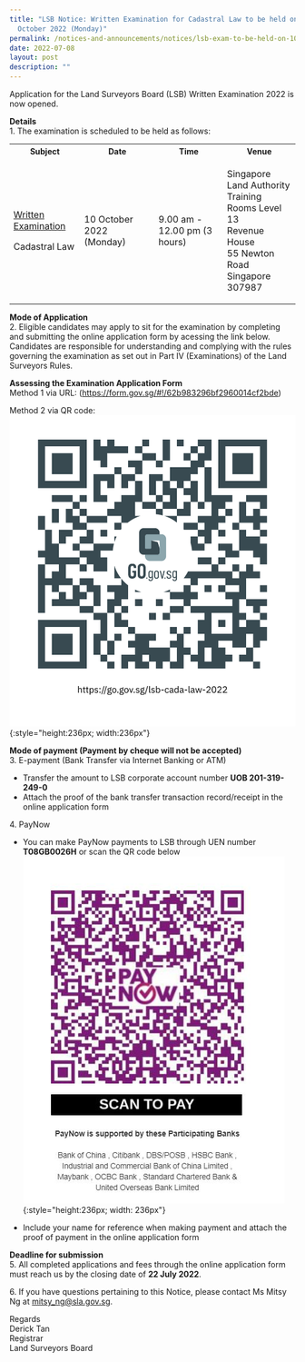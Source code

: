 ```yaml
---
title: "LSB Notice: Written Examination for Cadastral Law to be held on 10
  October 2022 (Monday)"
permalink: /notices-and-announcements/notices/lsb-exam-to-be-held-on-10-oct-2022-mon
date: 2022-07-08
layout: post
description: ""
---
```

Application for the Land Surveyors Board (LSB) Written Examination 2022 is now opened.

**Details** <br>
1\. The examination is scheduled to be held as follows:<br>

<table>
	<tbody><tr>
		<th>Subject</th>
		<th>Date</th>
		<th>Time</th>
		<th>Venue</th>
	</tr>
	<tr>
		<td>
			<p style="font-size:1rem;">
				<u>Written Examination</u>
		</p>
			<p style="font-size: 1rem;">Cadastral Law</p>
		</td>
		<td>
			<p style="font-size: 1rem;">
				10 October 2022 (Monday)</p>
		</td>
		<td>
			<p style="font-size: 1rem;">
				9.00 am - 12.00 pm (3 hours)</p>
		</td>
		<td>
			<p style="font-size: 1rem;">
				Singapore Land Authority<br>
				Training Rooms Level 13<br>
				Revenue House <br>
				55 Newton Road <br>
				Singapore 307987 <br>
			</p>
		</td>
	</tr>
	</tbody></table>
	
	
**Mode of Application** <br>
2\. Eligible candidates may apply to sit for the examination by completing and submitting the online application form by acessing the link below. Candidates are responsible for
understanding and complying with the rules governing the examination as set out in Part IV (Examinations) of the Land Surveyors Rules.

**Assessing the Examination Application Form**<br>
Method 1 via URL:
(<https://form.gov.sg/#!/62b983296bf2960014cf2bde>)<br>

Method 2 via QR code:![register QR code](/images/lsb-cada-law-2022.png){:style="height:236px; width:236px"}

**Mode of payment (Payment by cheque will not be accepted)** <br>
3\. E-payment (Bank Transfer via Internet Banking or ATM) <br>
- Transfer the amount to LSB corporate account number **UOB 201-319-249-0**<br>
- Attach the proof of the bank transfer transaction record/receipt in the online application form

4\. PayNow <br>
- You can make PayNow payments to LSB through UEN number **T08GB0026H** or scan the QR code below<br>
![register QR code](/images/LSB_paynow_qr_code.jpg){:style="height:236px; width: 236px"}

- Include your name for reference when making payment and attach the proof of payment in the online application form

**Deadline for submission**<br>
5\. All completed applications and fees through the online application form must reach us by the closing date of **22 July 2022**.<br>

6\. If you have questions pertaining to this Notice, please contact Ms Mitsy Ng at <mitsy_ng@sla.gov.sg>. <br>

Regards<br>
Derick Tan <br>
Registrar <br>
Land Surveyors Board